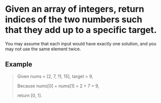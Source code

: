 
# Given an array of integers, return indices of the two numbers such that they add up to a specific target.

You may assume that each input would have exactly one solution, and you may not use the same element twice.

## Example

> Given nums = [2, 7, 11, 15], target = 9,
>
> Because nums[0] + nums[1] = 2 + 7 = 9,
>
> return [0, 1].
